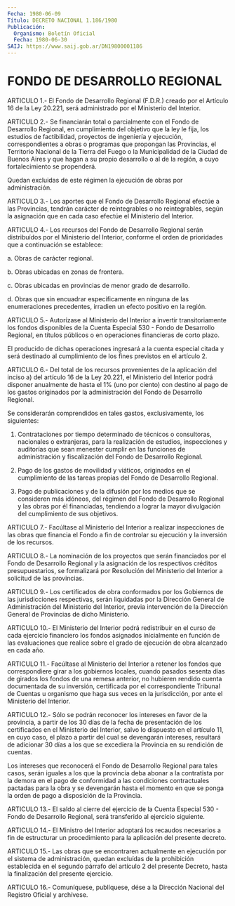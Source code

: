 ```yaml
---
Fecha: 1980-06-09
Título: DECRETO NACIONAL 1.186/1980
Publicación:
  Organismo: Boletín Oficial
  Fecha: 1980-06-30
SAIJ: https://www.saij.gob.ar/DN19800001186
---
```

# FONDO DE DESARROLLO REGIONAL

<a id="1"></a>
ARTICULO  1.-  El Fondo de Desarrollo Regional (F.D.R.) creado por el Artículo 16 de  la  Ley  20.221,  será  administrado  por el Ministerio del Interior.

<a id="2"></a>
ARTICULO  2.- Se financiarán total o parcialmente con el Fondo de Desarrollo Regional,  en cumplimiento del objetivo que la ley le fija,  los  estudios de factibilidad,  proyectos  de  ingeniería  y ejecución, correspondientes  a  obras o programas que propongan las Provincias, el Territorio Nacional  de  la  Tierra  del  Fuego o la Municipalidad de la Ciudad de Buenos Aires y que hagan a su  propio desarrollo o al de la región, a cuyo fortalecimiento se propenderá.

Quedan  excluidas  de  este  régimen  la  ejecución  de  obras  por administración.

<a id="3"></a>
ARTICULO  3.-  Los aportes que el Fondo de Desarrollo Regional efectúe a las Provincias,  tendrán  carácter  de reintegrables o no reintegrables,  según  la asignación que en cada  caso  efectúe  el Ministerio del Interior.

<a id="4"></a>
ARTICULO  4.-  Los  recursos  del Fondo de Desarrollo Regional serán  distribuídos por el Ministerio  del  Interior,  conforme  el orden  de   prioridades  que  a  continuación  se  establece:

a. Obras de carácter regional.

b. Obras ubicadas en zonas de frontera.

c. Obras ubicadas  en provincias de menor grado de desarrollo.

d.  Obras  que sin encuadrar  específicamente  en  ninguna  de  las enumeraciones  precedentes,  irradien  un  efecto  positivo  en  la región.

<a id="5"></a>
ARTICULO  5.- Autorízase al Ministerio del Interior a invertir transitoriamente  los  fondos disponibles de la Cuenta Especial 530 -  Fondo  de  Desarrollo  Regional,    en  títulos  públicos  o  en operaciones financieras de corto plazo.

El producido de dichas operaciones ingresará  a  la cuenta especial citada y será destinado al cumplimiento de los fines  previstos  en el artículo 2.

<a id="6"></a>
ARTICULO  6.-  Del  total  de  los recursos provenientes de la aplicación del inciso a) del artículo  16  de  la  Ley  20.221,  el Ministerio  del  Interior  podrá disponer anualmente de hasta el 1% (uno por ciento) con destino  al  pago de los gastos originados por la  administración  del  Fondo  de  Desarrollo    Regional.

Se  considerarán  comprendidos en tales gastos, exclusivamente, los siguientes:

1. Contrataciones por tiempo determinado de técnicos o consultoras, nacionales  o  extranjeras,  para  la  realización  de estudios,  inspecciones  y  auditorías que sean menester cumplir en las  funciones  de administración  y  fiscalización  del  Fondo  de Desarrollo Regional.

2. Pago de los gastos  de  movilidad  y  viáticos, originados en el cumplimiento  de  las  tareas  propias  del  Fondo   de  Desarrollo Regional.

3.  Pago  de publicaciones y de la difusión por los medios  que  se consideren  más  idóneos,  del  régimen  del  Fondo  de  Desarrollo Regional  y  las  obras  por él financiadas, tendiendo a lograr  la mayor divulgación del cumplimiento de sus objetivos.

<a id="7"></a>
ARTICULO  7.-  Facúltase al Ministerio del Interior a realizar inspecciones de las obras  que financia el Fondo a fin de controlar su ejecución y la inversión de los recursos.

<a id="8"></a>
ARTICULO  8.-  La  nominación  de  los  proyectos  que  serán financiados  por el Fondo de Desarrollo Regional y la asignación de los  respectivos   créditos  presupuestarios,  se  formalizará  por Resolución  del  Ministerio    del  Interior  a  solicitud  de  las provincias.

<a id="9"></a>
ARTICULO  9.-  Los  certificados  de  obra conformados por los Gobiernos de las jurisdicciones respectivas,  serán  liquidadas por la   Dirección  General  de  Administración  del  Ministerio    del Interior,    previa    intervención  de  la  Dirección  General  de Provincias de dicho Ministerio.

<a id="10"></a>
ARTICULO 10.- El Ministerio del Interior podrá redistribuir en el  curso   de  cada  ejercicio  financiero  los  fondos  asignados inicialmente  en  función  de las evaluaciones que realice sobre el grado de ejecución de obra alcanzado en cada año.

<a id="11"></a>
ARTICULO  11.-  Facúltase al Ministerio del Interior a retener los  fondos  que correspondiere  girar  a  los  gobiernos  locales, cuando pasados  sesenta  días  de  girados los fondos de una remesa anterior, no hubieren rendido cuenta  documentada  de su inversión, certificada por el correspondiente Tribunal de Cuentas  u organismo que  haga sus veces en la jurisdicción, por ante el Ministerio  del Interior.

<a id="12"></a>
ARTICULO  12.- Sólo se podrán reconocer los intereses en favor de la provincia, a partir de los 30 días de la fecha de presentación de  los  certificados  en  el Ministerio del Interior, salvo lo dispuesto en el artículo 11, en  cuyo  caso,  el  plazo  a partir  del cual se devengarán intereses, resultará de adicionar 30 días a los  que  se  excediera  la  Provincia  en  su  rendición de cuentas.

Los  intereses que reconocerá el Fondo de Desarrollo Regional  para tales  casos, serán iguales a los que la provincia deba abonar a la contratista  por  la  demora  en  el  pago  de  conformidad  a  las condiciones  contractuales  pactadas  para  la obra y se devengarán hasta el momento en que se ponga la orden de  pago a disposición de la Provincia.

<a id="13"></a>
ARTICULO  13.-  El  saldo al cierre del ejercicio de la Cuenta Especial 530 - Fondo de Desarrollo  Regional,  será  transferido al ejercicio siguiente.

<a id="14"></a>
ARTICULO  14.-  El Ministro del Interior adoptará los recaudos necesarios  a  fin  de  estructurar    un   procedimiento  para  la aplicación del presente decreto.

<a id="15"></a>
ARTICULO  15.-  Las  obras  que  se encontraren actualmente en ejecución por el sistema de administración,  quedan excluídas de la prohibición establecida en el segundo párrafo  del  artículo  2 del presente  Decreto,  hasta  la  finalización del presente ejercicio.

<a id="16"></a>
ARTICULO  16.-  Comuníquese,  publíquese,  dése a la Dirección Nacional del Registro Oficial y archívese.